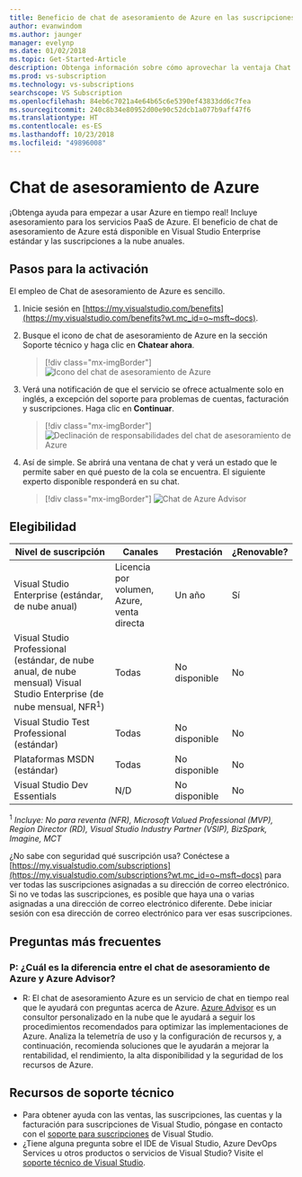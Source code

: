 ```yaml
---
title: Beneficio de chat de asesoramiento de Azure en las suscripciones de Visual Studio | Microsoft Docs
author: evanwindom
ms.author: jaunger
manager: evelynp
ms.date: 01/02/2018
ms.topic: Get-Started-Article
description: Obtenga información sobre cómo aprovechar la ventaja Chat de asesoramiento de Azure incluida en las suscripciones de Visual Studio.
ms.prod: vs-subscription
ms.technology: vs-subscriptions
searchscope: VS Subscription
ms.openlocfilehash: 84eb6c7021a4e64b65c6e5390ef43833dd6c7fea
ms.sourcegitcommit: 240c8b34e80952d00e90c52dcb1a077b9aff47f6
ms.translationtype: HT
ms.contentlocale: es-ES
ms.lasthandoff: 10/23/2018
ms.locfileid: "49896008"
---
```

# <a name="azure-advisory-chat"></a>Chat de asesoramiento de Azure

¡Obtenga ayuda para empezar a usar Azure en tiempo real! Incluye asesoramiento para los servicios PaaS de Azure.  El beneficio de chat de asesoramiento de Azure está disponible en Visual Studio Enterprise estándar y las suscripciones a la nube anuales.

## <a name="activation-steps"></a>Pasos para la activación

El empleo de Chat de asesoramiento de Azure es sencillo.
1. Inicie sesión en [https://my.visualstudio.com/benefits](https://my.visualstudio.com/benefits?wt.mc_id=o~msft~docs).
2. Busque el icono de chat de asesoramiento de Azure en la sección Soporte técnico y haga clic en **Chatear ahora**.
    > [!div class="mx-imgBorder"]
    > ![Icono del chat de asesoramiento de Azure](_img/vs-azure-advisory/vs-azure-advisory-tile.png)

3. Verá una notificación de que el servicio se ofrece actualmente solo en inglés, a excepción del soporte para problemas de cuentas, facturación y suscripciones.  Haga clic en **Continuar**.
    > [!div class="mx-imgBorder"]
    > ![Declinación de responsabilidades del chat de asesoramiento de Azure](_img/vs-azure-advisory/vs-azure-advisory-disclaimer.png)

4. Así de simple.  Se abrirá una ventana de chat y verá un estado que le permite saber en qué puesto de la cola se encuentra.  El siguiente experto disponible responderá en su chat.
    > [!div class="mx-imgBorder"]
    > ![Chat de Azure Advisor](_img/vs-azure-advisory/vs-azure-advisory-chat.png)

## <a name="eligibility"></a>Elegibilidad

|                                                      Nivel de suscripción                                                      |     Canales      |    Prestación    | ¿Renovable? |
|------------------------------------------------------------------------------------------------------------------------------|-------------------|---------------|------------|
|                                      Visual Studio Enterprise (estándar, de nube anual)                                       | Licencia por volumen, Azure, venta directa |   Un año    |    Sí     |
| Visual Studio Professional (estándar, de nube anual, de nube mensual) Visual Studio Enterprise (de nube mensual, NFR<sup>1</sup>) |        Todas        | No disponible |     No     |
|                                          Visual Studio Test Professional (estándar)                                          |        Todas        | No disponible |     No     |
|                                                  Plataformas MSDN (estándar)                                                   |        Todas        | No disponible |     No     |
|                                                 Visual Studio Dev Essentials                                                 |        N/D        | No disponible |     No     |

<sup>1</sup> *Incluye: No para reventa (NFR), Microsoft Valued Professional (MVP), Region Director (RD), Visual Studio Industry Partner (VSIP), BizSpark, Imagine, MCT*

¿No sabe con seguridad qué suscripción usa?  Conéctese a [https://my.visualstudio.com/subscriptions](https://my.visualstudio.com/subscriptions?wt.mc_id=o~msft~docs) para ver todas las suscripciones asignadas a su dirección de correo electrónico. Si no ve todas las suscripciones, es posible que haya una o varias asignadas a una dirección de correo electrónico diferente.  Debe iniciar sesión con esa dirección de correo electrónico para ver esas suscripciones.

## <a name="frequently-asked-questions"></a>Preguntas más frecuentes

### <a name="q--what-is-the-difference-between-azure-advisory-chat-and-azure-advisor"></a>P: ¿Cuál es la diferencia entre el chat de asesoramiento de Azure y Azure Advisor?
-  R: El chat de asesoramiento Azure es un servicio de chat en tiempo real que le ayudará con preguntas acerca de Azure. [Azure Advisor](/azure/advisor/advisor-overview) es un consultor personalizado en la nube que le ayudará a seguir los procedimientos recomendados para optimizar las implementaciones de Azure. Analiza la telemetría de uso y la configuración de recursos y, a continuación, recomienda soluciones que le ayudarán a mejorar la rentabilidad, el rendimiento, la alta disponibilidad y la seguridad de los recursos de Azure.

## <a name="support-resources"></a>Recursos de soporte técnico
-  Para obtener ayuda con las ventas, las suscripciones, las cuentas y la facturación para suscripciones de Visual Studio, póngase en contacto con el [soporte para suscripciones](https://visualstudio.microsoft.com/subscriptions/support/) de Visual Studio.
-  ¿Tiene alguna pregunta sobre el IDE de Visual Studio, Azure DevOps Services u otros productos o servicios de Visual Studio?  Visite el [soporte técnico de Visual Studio](https://visualstudio.microsoft.com/support/).